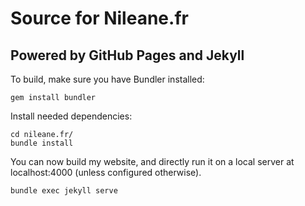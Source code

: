 # Source for Nileane.fr
## Powered by GitHub Pages and Jekyll

To build, make sure you have Bundler installed:
```
gem install bundler
```

Install needed dependencies:
```
cd nileane.fr/
bundle install
```

You can now build my website, and directly run it on a local server at localhost:4000 (unless configured otherwise).
```
bundle exec jekyll serve
```
